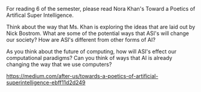 For reading 6 of the semester, please read Nora Khan's Toward a Poetics of Artifical Super Intelligence.

Think about the way that Ms. Khan is exploring the ideas that are laid out by Nick Bostrom. What are some of the potential ways that ASI's will change our society? How are ASI's different from other forms of AI?

As you think about the future of computing, how will ASI's effect our computational paradigms? Can you think of ways that AI is already changing the way that we use computers?

https://medium.com/after-us/towards-a-poetics-of-artificial-superintelligence-ebff11d2d249
